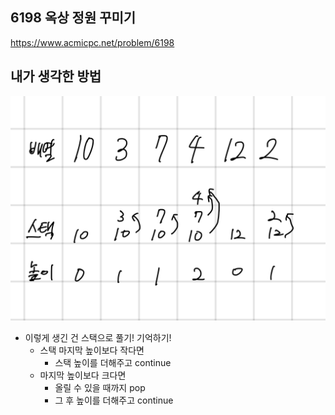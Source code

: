## 6198 옥상 정원 꾸미기

<https://www.acmicpc.net/problem/6198>

## 내가 생각한 방법

![이미지](./img.png)

- 이렇게 생긴 건 스택으로 풀기! 기억하기!
  - 스택 마지막 높이보다 작다면
    - 스택 높이를 더해주고 continue
  - 마지막 높이보다 크다면
    - 올릴 수 있을 때까지 pop
    - 그 후 높이를 더해주고 continue
